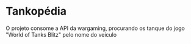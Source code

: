 # Tankopédia
O projeto consome a API da wargaming, procurando os tanque do jogo "World of Tanks Blitz" pelo nome do veiculo
